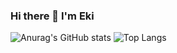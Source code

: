 ### Hi there 👋 I'm Eki


![Anurag's GitHub stats](https://github-readme-stats.vercel.app/api?username=EkiXu&show_icons=true&theme=radical)
![Top Langs](https://github-readme-stats.vercel.app/api/top-langs/?username=EkiXu&layout=compact&theme=radical)
